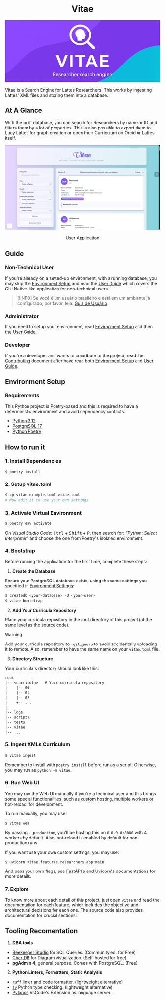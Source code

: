 <h1 align="center">Vitae</h1>

![Vitae Hero](./cover.png)


Vitae is a Search Engine for Lattes Researchers. This works by ingesting Lattes' XML files and storing them into a database. 


## At A Glance

With the built database, you can search for Researchers by name or ID and filters them by a lot of properties. This is also possible to export them to Lucy Lattes for graph creation or open their Curriculum on Orcid or Lattes itself.

![Showcase](./showcase.png)

<p align="center">User Application</p>

## Guide

### Non-Technical User

If you're already on a setted-up environment, with a running database, you may skip the [Environment Setup](#environment-setup) and read the [User Guide](./GUIDE.md) which covers the GUI Native-like application for non-technical users.

> [!INFO]
> Se você é um usuário brasileiro e está em um ambiente já configurado, por favor, leia: [Guia de Usuário](./GUIA.md).

### Administrator

If you need to setup your environment, read [Environment Setup](#environment-setup) and then the [User Guide](./GUIDE.md).

### Developer

If you're a developer and wants to contribute to the project, read the [Contributing](CONTRIBUTING.md) document after have read both [Environment Setup](#environment-setup) and [User Guide](./GUIDE.md).


## Environment Setup

### Requirements

This Python project is Poetry-based and this is required to have a deterministic environment and avoid dependency conflicts.

- [Python 3.12](https://www.python.org/)
- [PostgreSQL 17](https://www.postgresql.org/)
- [Python Poetry](https://python-poetry.org/)

## How to run it

### 1. Install Dependencies

```
$ poetry install
```

### 2. Setup vitae.toml


```bash
$ cp vitae.example.toml vitae.toml
# Now edit it to use your own settings
```

### 3. Activate Virtual Environment

```bash
$ poetry env activate
```

On *Visual Studio Code*: <kbd>Ctrl</kbd> + <kbd>Shift</kbd> + <kbd>P</kbd>,
then search for: *"Python: Select Interpreter"* and choose the one from Poetry's isolated environment.

### 4. Bootstrap

Before running the application for the first time, complete these steps:

1. **Create the Database**

Ensure your PostgreSQL database exists, using the same settings you specified in [Environment Settings](#2-environment-settings):

```bash
$ createdb <your-database> -U <your-user>
$ vitae bootstrap
```

2. **Add Your Curricula Repository**

Place your curricula repository in the root directory of this project (at the same level as the source code).

> [!WARNING]
> Add your curricula repository to `.gitignore` to avoid accidentally uploading it to remote.
> Also, remember to have the same name on your `vitae.toml` file.

3. **Directory Structure**

Your curricula's directory should look like this:

```text
root
|-- <curricula>   # Your curricula repository
|    |-- 00
|    |-- 01
|    |-- 02
|    +-- ...
|
|-- logs
|-- scripts
|-- tests
|-- vitae
|-- ...
```


### 5. Ingest XMLs Curriculum

```bash
$ vitae ingest
```

Remember to install with `poetry install` before run as a script.
Otherwise, you may run as `python -m vitae`.

### 6. Run Web UI

You may run the Web UI manually if you're a technical user and this brings some special functionalities, such as custom hosting, multiple workers or hot-reload, for development.

To run manually, you may use:

```
$ vitae web
```

By passing `--production`, you'll be hosting this on `0.0.0.0:8000` with 4 workers by default. Also, hot-reload is enabled by default for non-production runs.

If you want use your own custom settings, you may use:

```
$ uvicorn vitae.features.researchers.app:main
```

And pass your own flags, see [FastAPI](https://fastapi.tiangolo.com/)'s and [Uvicorn](https://www.uvicorn.org/)'s documentations for more details.

### 7. Explore

To know more about each detail of this project, just open `vitae` and read the documentation for each feature, which includes the objective and architectural decisions for each one.
The source code also provides documentation for crucial sections.

## Tooling Recomentation

1. **DBA tools**
  - [Beekeeper Studio](https://www.beekeeperstudio.io/) for SQL Queries. (Community ed. for Free)
  - [ChartDB](https://github.com/chartdb/chartdb) for Diagram visualization. (Self-hosted for free)
  - **pgAdmin 4**, general purpose. Comes with PostgreSQL. (Free)
2. **Python Linters, Formatters, Static Analysis**
  - [`ruff`](https://docs.astral.sh/ruff/) linter and code formatter. (lightweight alternative)
  - [`ty`](https://github.com/astral-sh/ty) Python type checking. (lightweight alternative)
  - [Pylance](https://marketplace.visualstudio.com/items?itemName=ms-python.vscode-pylance) VsCode's Extension
    as language server.
